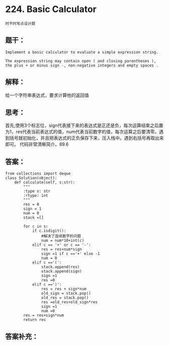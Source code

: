 # 224. Basic Calculator
    时不时写点设计题
## 题干：
```
Implement a basic calculator to evaluate a simple expression string.

The expression string may contain open ( and closing parentheses ), the plus + or minus sign -, non-negative integers and empty spaces .
```
## 解释：
给一个字符串表达式，要求计算他的返回值
## 思考：
首先,使用3个标志位，sign代表接下来的表达式是正还是负，每次运算结束之后置为1，res代表当前表达式的值，num代表当前数字的值，每次运算之后要清零。遇到括号就初始化，并且把表达式的正负保存下来，压入栈中。遇到右括号再取出来即可。
代码非常清晰简介。89.6
## 答案：
```
from collections import deque
class Solution(object):
    def calculate(self, s:str):
        """
        :type s: str
        :rtype: int
        """
        res = 0
        sign = 1
        num = 0
        stack =[]
        
        for c in s:
            if c.isdigit():
                #解决了连续数字的问题
                num = num*10+int(c)
            elif c == '+' or c == '-':
                res = res+num*sign
                sign =1 if c =='+' else -1
                num = 0
            elif c =='(':
                stack.append(res)
                stack.append(sign)
                sign =1 
                res =0
            elif c ==')':
                res = res + sign*num
                old_sign = stack.pop()
                old_res = stack.pop()
                res =old_res+old_sign*res
                sign =1
                num =0
        res = res+sign*num
        return res
```
## 答案补充：


